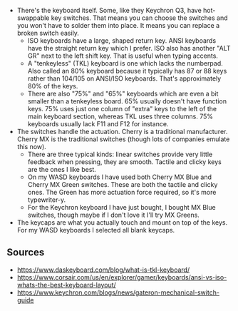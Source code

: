 - There's the keyboard itself. Some, like they Keychron Q3, have
  hot-swappable key switches. That means you can choose the switches and
  you won't have to solder them into place. It means you can replace a
  broken switch easily.
  - ISO keyboards have a large, shaped return key. ANSI keyboards have
    the straight return key which I prefer. ISO also has another "ALT
    GR" next to the left shift key. That is useful when typing accents.
  - A "tenkeyless" (TKL) keyboard is one which lacks the numberpad. Also
    called an 80% keyboard because it typically has 87 or 88 keys rather
    than 104/105 on ANSI/ISO keyboards. That's approximately 80% of the
    keys.
  - There are also "75%" and "65%" keyboards which are even a bit
    smaller than a tenkeyless board. 65% usually doesn't have function
    keys. 75% uses just one column of "extra" keys to the left of the
    main keyboard section, whereas TKL uses three columns. 75% keyboards
    usually lack F11 and F12 for instance.
- The switches handle the actuation. Cherry is a traditional
  manufacturer. Cherry MX is the traditional switches (though lots of
  companies emulate this now).
  - There are three typical kinds: linear switches provide very little
    feedback when pressing, they are smooth. Tactile and clicky keys are
    the ones I like best.
  - On my WASD keyboards I have used both Cherry MX Blue and Cherry MX
    Green switches. These are both the tactile and clicky ones. The
    Green has more actuation force required, so it's more typewriter-y.
  - For the Keychron keyboard I have just bought, I bought MX Blue
    switches, though maybe if I don't love it I'll try MX Greens.
- The keycaps are what you actually touch and mount on top of the keys.
  For my WASD keyboards I selected all blank keycaps.

## Sources

- https://www.daskeyboard.com/blog/what-is-tkl-keyboard/
- https://www.corsair.com/us/en/explorer/gamer/keyboards/ansi-vs-iso-whats-the-best-keyboard-layout/
- https://www.keychron.com/blogs/news/gateron-mechanical-switch-guide
